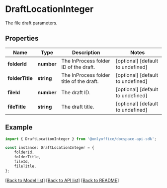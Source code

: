 # DraftLocationInteger

The file draft parameters.

## Properties

Name | Type | Description | Notes
------------ | ------------- | ------------- | -------------
**folderId** | **number** | The InProcess folder ID of the draft. | [optional] [default to undefined]
**folderTitle** | **string** | The InProcess folder title of the draft. | [optional] [default to undefined]
**fileId** | **number** | The draft ID. | [optional] [default to undefined]
**fileTitle** | **string** | The draft title. | [optional] [default to undefined]

## Example

```typescript
import { DraftLocationInteger } from '@onlyoffice/docspace-api-sdk';

const instance: DraftLocationInteger = {
    folderId,
    folderTitle,
    fileId,
    fileTitle,
};
```

[[Back to Model list]](../README.md#documentation-for-models) [[Back to API list]](../README.md#documentation-for-api-endpoints) [[Back to README]](../README.md)
